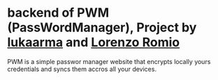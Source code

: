 # backend of PWM (PassWordManager), Project by [lukaarma] and [Lorenzo Romio]

PWM is a simple passwor manager website that encrypts locally yours credentials and syncs them accros all your devices.

[lukaarma]: https://github.com/lukaarma
[Lorenzo Romio]: https://github.com/lorenzoromio
